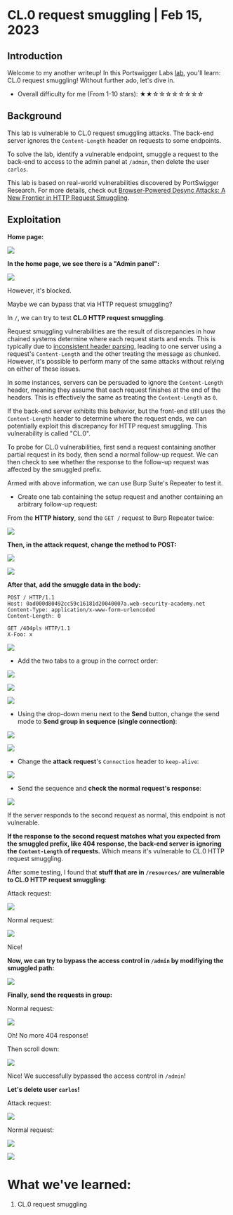 # CL.0 request smuggling | Feb 15, 2023

## Introduction

Welcome to my another writeup! In this Portswigger Labs [lab](https://portswigger.net/web-security/request-smuggling/browser/cl-0/lab-cl-0-request-smuggling), you'll learn: CL.0 request smuggling! Without further ado, let's dive in.

- Overall difficulty for me (From 1-10 stars): ★★☆☆☆☆☆☆☆☆

## Background

This lab is vulnerable to CL.0 request smuggling attacks. The back-end server ignores the `Content-Length` header on requests to some endpoints.

To solve the lab, identify a vulnerable endpoint, smuggle a request to the back-end to access to the admin panel at `/admin`, then delete the user `carlos`.

This lab is based on real-world vulnerabilities discovered by PortSwigger Research. For more details, check out [Browser-Powered Desync Attacks: A New Frontier in HTTP Request Smuggling](https://portswigger.net/research/browser-powered-desync-attacks#cl.0).

## Exploitation

**Home page:**

![](https://raw.githubusercontent.com/siunam321/CTF-Writeups/main/Portswigger-Labs/HTTP-Request-Smuggling/Smuggling-15/images/Pasted%20image%2020230215191633.png)

**In the home page, we see there is a "Admin panel":**

![](https://raw.githubusercontent.com/siunam321/CTF-Writeups/main/Portswigger-Labs/HTTP-Request-Smuggling/Smuggling-15/images/Pasted%20image%2020230215191658.png)

However, it's blocked.

Maybe we can bypass that via HTTP request smuggling?

In `/`, we can try to test **CL.0 HTTP request smuggling**.

Request smuggling vulnerabilities are the result of discrepancies in how chained systems determine where each request starts and ends. This is typically due to [inconsistent header parsing](https://portswigger.net/web-security/request-smuggling#how-do-http-request-smuggling-vulnerabilities-arise), leading to one server using a request's `Content-Length` and the other treating the message as chunked. However, it's possible to perform many of the same attacks without relying on either of these issues.

In some instances, servers can be persuaded to ignore the `Content-Length` header, meaning they assume that each request finishes at the end of the headers. This is effectively the same as treating the `Content-Length` as `0`.

If the back-end server exhibits this behavior, but the front-end still uses the `Content-Length` header to determine where the request ends, we can potentially exploit this discrepancy for HTTP request smuggling. This vulnerability is called "CL.0".

To probe for CL.0 vulnerabilities, first send a request containing another partial request in its body, then send a normal follow-up request. We can then check to see whether the response to the follow-up request was affected by the smuggled prefix.

Armed with above information, we can use Burp Suite's Repeater to test it.

- Create one tab containing the setup request and another containing an arbitrary follow-up request:

From the **HTTP history**, send the `GET /` request to Burp Repeater twice:

![](https://raw.githubusercontent.com/siunam321/CTF-Writeups/main/Portswigger-Labs/HTTP-Request-Smuggling/Smuggling-15/images/Pasted%20image%2020230215193201.png)

**Then, in the attack request, change the method to POST:**

![](https://raw.githubusercontent.com/siunam321/CTF-Writeups/main/Portswigger-Labs/HTTP-Request-Smuggling/Smuggling-15/images/Pasted%20image%2020230215193236.png)

![](https://raw.githubusercontent.com/siunam321/CTF-Writeups/main/Portswigger-Labs/HTTP-Request-Smuggling/Smuggling-15/images/Pasted%20image%2020230215193240.png)

**After that, add the smuggle data in the body:**
```http
POST / HTTP/1.1
Host: 0ad000d80492cc59c16181d20040007a.web-security-academy.net
Content-Type: application/x-www-form-urlencoded
Content-Length: 0

GET /404pls HTTP/1.1
X-Foo: x
```

![](https://raw.githubusercontent.com/siunam321/CTF-Writeups/main/Portswigger-Labs/HTTP-Request-Smuggling/Smuggling-15/images/Pasted%20image%2020230215193354.png)

- Add the two tabs to a group in the correct order:

![](https://raw.githubusercontent.com/siunam321/CTF-Writeups/main/Portswigger-Labs/HTTP-Request-Smuggling/Smuggling-15/images/Pasted%20image%2020230215193506.png)

![](https://raw.githubusercontent.com/siunam321/CTF-Writeups/main/Portswigger-Labs/HTTP-Request-Smuggling/Smuggling-15/images/Pasted%20image%2020230215193531.png)

![](https://raw.githubusercontent.com/siunam321/CTF-Writeups/main/Portswigger-Labs/HTTP-Request-Smuggling/Smuggling-15/images/Pasted%20image%2020230215193539.png)

- Using the drop-down menu next to the **Send** button, change the send mode to **Send group in sequence (single connection)**:

![](https://raw.githubusercontent.com/siunam321/CTF-Writeups/main/Portswigger-Labs/HTTP-Request-Smuggling/Smuggling-15/images/Pasted%20image%2020230215193610.png)

![](https://raw.githubusercontent.com/siunam321/CTF-Writeups/main/Portswigger-Labs/HTTP-Request-Smuggling/Smuggling-15/images/Pasted%20image%2020230215193615.png)

- Change the **attack request**'s `Connection` header to `keep-alive`:

![](https://raw.githubusercontent.com/siunam321/CTF-Writeups/main/Portswigger-Labs/HTTP-Request-Smuggling/Smuggling-15/images/Pasted%20image%2020230215193647.png)

- Send the sequence and **check the normal request's response**:

![](https://raw.githubusercontent.com/siunam321/CTF-Writeups/main/Portswigger-Labs/HTTP-Request-Smuggling/Smuggling-15/images/Pasted%20image%2020230215193729.png)

If the server responds to the second request as normal, this endpoint is not vulnerable.

**If the response to the second request matches what you expected from the smuggled prefix, like 404 response, the back-end server is ignoring the `Content-Length` of requests.** Which means it's vulnerable to CL.0 HTTP request smuggling.

After some testing, I found that **stuff that are in `/resources/` are vulnerable to CL.0 HTTP request smuggling**:

Attack request:

![](https://raw.githubusercontent.com/siunam321/CTF-Writeups/main/Portswigger-Labs/HTTP-Request-Smuggling/Smuggling-15/images/Pasted%20image%2020230215194129.png)

Normal request:

![](https://raw.githubusercontent.com/siunam321/CTF-Writeups/main/Portswigger-Labs/HTTP-Request-Smuggling/Smuggling-15/images/Pasted%20image%2020230215194143.png)

Nice!

**Now, we can try to bypass the access control in `/admin` by modifiying the smuggled path:**

![](https://raw.githubusercontent.com/siunam321/CTF-Writeups/main/Portswigger-Labs/HTTP-Request-Smuggling/Smuggling-15/images/Pasted%20image%2020230215194249.png)

**Finally, send the requests in group:**

Normal request:

![](https://raw.githubusercontent.com/siunam321/CTF-Writeups/main/Portswigger-Labs/HTTP-Request-Smuggling/Smuggling-15/images/Pasted%20image%2020230215194328.png)

Oh! No more 404 response!

Then scroll down:

![](https://raw.githubusercontent.com/siunam321/CTF-Writeups/main/Portswigger-Labs/HTTP-Request-Smuggling/Smuggling-15/images/Pasted%20image%2020230215194401.png)

Nice! We successfully bypassed the access control in `/admin`!

**Let's delete user `carlos`!**

Attack request:

![](https://raw.githubusercontent.com/siunam321/CTF-Writeups/main/Portswigger-Labs/HTTP-Request-Smuggling/Smuggling-15/images/Pasted%20image%2020230215194441.png)

Normal request:

![](https://raw.githubusercontent.com/siunam321/CTF-Writeups/main/Portswigger-Labs/HTTP-Request-Smuggling/Smuggling-15/images/Pasted%20image%2020230215194450.png)

![](https://raw.githubusercontent.com/siunam321/CTF-Writeups/main/Portswigger-Labs/HTTP-Request-Smuggling/Smuggling-15/images/Pasted%20image%2020230215194506.png)

# What we've learned:

1. CL.0 request smuggling